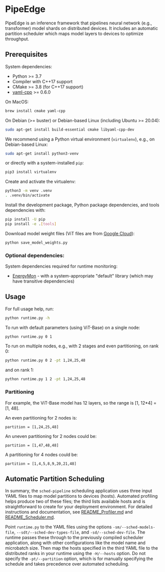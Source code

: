 # PipeEdge

PipeEdge is an inference framework that pipelines neural network (e.g., transformer) model shards on distributed devices.
It includes an automatic partition scheduler which maps model layers to devices to optimize throughput.


## Prerequisites

System dependencies:

* Python >= 3.7
* Compiler with C++17 support
* CMake >= 3.8 (for C++17 support)
* [yaml-cpp](https://github.com/jbeder/yaml-cpp) >= 0.6.0

On MacOS:

```sh
brew install cmake yaml-cpp
```

On Debian (>= buster) or Debian-based Linux (including Ubuntu >= 20.04):

```sh
sudo apt-get install build-essential cmake libyaml-cpp-dev
```

We recommend using a Python virtual environment (`virtualenv`), e.g., on Debian-based Linux:

```sh
sudo apt-get install python3-venv
```

or directly with a system-installed `pip`:

```sh
pip3 install virtualenv
```

Create and activate the virtualenv:

```sh
python3 -m venv .venv
. .venv/bin/activate
```

Install the development package, Python package dependencies, and tools dependencies with:

```sh
pip install -U pip
pip install -e .[tools]
```

Download model weight files (ViT files are from [Google Cloud](https://console.cloud.google.com/storage/browser/vit_models)):

```sh
python save_model_weights.py
```

### Optional dependencies:

System dependencies required for runtime monitoring:

* [EnergyMon](https://github.com/energymon/energymon) - with a system-appropriate "default" library (which may have transitive dependencies)


## Usage

For full usage help, run:

```sh
python runtime.py -h
```

To run with default parameters (using ViT-Base) on a single node:

```sh
python runtime.py 0 1
```

To run on multiple nodes, e.g., with 2 stages and even partitioning, on rank 0:

```sh
python runtime.py 0 2 -pt 1,24,25,48
```

and on rank 1:

```sh
python runtime.py 1 2 -pt 1,24,25,48
```

### Partitioning

For example, the ViT-Base model has 12 layers, so the range is [1, 12*4] = [1, 48].

An even partitioning for 2 nodes is:
```
partition = [1,24,25,48]
```

An uneven partitioning for 2 nodes could be:
```
partition = [1,47,48,48]
```

A partitioning for 4 nodes could be:
```
partition = [1,4,5,8,9,20,21,48]
```


## Automatic Partition Scheduling

In summary, the `sched-pipeline` scheduling application uses three input YAML files to map model partitions to devices (hosts).
Automated profiling helps produce two of these files; the third lists available hosts and is straightforward to create for your deployment environment.
For detailed instructions and documentation, see [README_Profiler.md](README_Profiler.md) and [README_Scheduler.md](README_Scheduler.md).

Point `runtime.py` to the YAML files using the options `-sm/--sched-models-file`, `--sdt/--sched-dev-types-file`, and `-sd/--sched-dev-file`.
The runtime passes these through to the previously compiled scheduler application, along with other configurations like the model name and microbatch size.
Then map the hosts specified in the third YAML file to the distributed ranks in your runtime using the `-H/--hosts` option.
Do not specify the `-pt/--partition` option, which is for manually specifying the schedule and takes precedence over automated scheduling.
